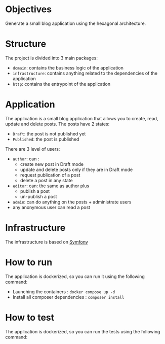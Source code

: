 # Objectives
Generate a small blog application using the hexagonal architecture.

# Structure
The project is divided into 3 main packages:
- `domain`: contains the business logic of the application
- `infrastructure`: contains anything related to the dependencies of the application
- `http`: contains the entrypoint of the application

# Application
The application is a small blog application that allows you to create, read, update and delete posts.
The posts have 2 states:
- `Draft`: the post is not published yet
- `Published`: the post is published

There are 3 level of users:
- `author`: can :
  - create new post in Draft mode
  - update and delete posts only if they are in Draft mode
  - request publication of a post
  - delete a post in any state
- `editor`: can: the same as author plus
  - publish a post
  - un-publish a post
- `admin`: can do anything on the posts + administrate users
- any anonymous user can read a post

# Infrastructure
The infrastructure is based on [Symfony](http://symfony.com)

# How to run
The application is dockerized, so you can run it using the following command:
- Launching the containers : ```docker compose up -d```
- Install all composer dependencies : ```composer install```

# How to test
The application is dockerized, so you can run the tests using the following command:
